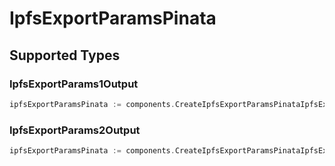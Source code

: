 # IpfsExportParamsPinata


## Supported Types

### IpfsExportParams1Output

```go
ipfsExportParamsPinata := components.CreateIpfsExportParamsPinataIpfsExportParams1Output(components.IpfsExportParams1Output{/* values here */})
```

### IpfsExportParams2Output

```go
ipfsExportParamsPinata := components.CreateIpfsExportParamsPinataIpfsExportParams2Output(components.IpfsExportParams2Output{/* values here */})
```


